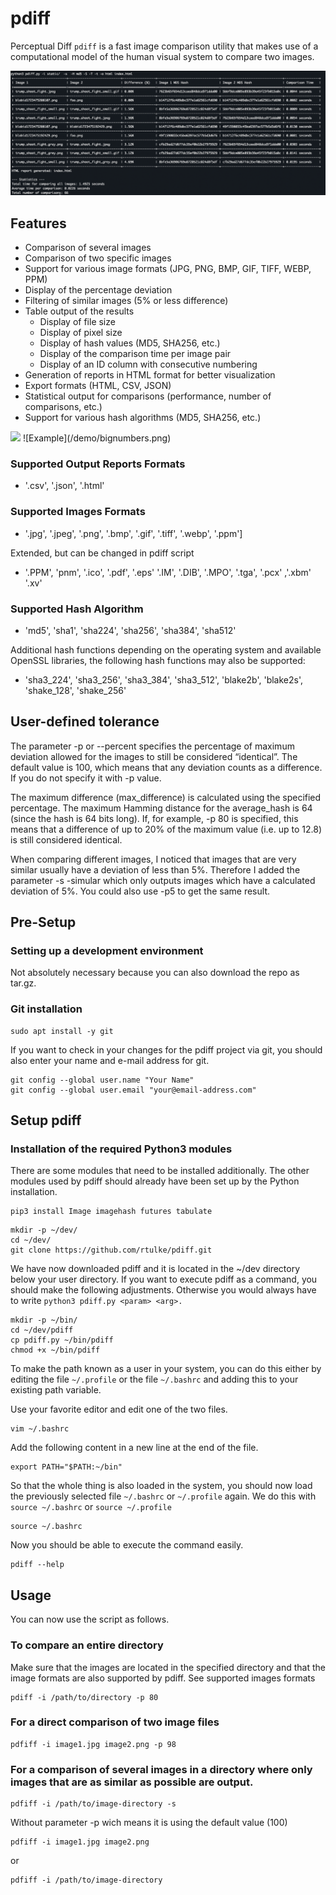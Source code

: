 # pdiff

Perceptual Diff `pdiff` is a fast image comparison utility that makes use of a computational model of the human visual system to compare two images.

![Example](/demo/pdiff_table.png)


## Features

 - Comparison of several images
 - Comparison of two specific images
 - Support for various image formats (JPG, PNG, BMP, GIF, TIFF, WEBP, PPM)
 - Display of the percentage deviation
 - Filtering of similar images (5% or less difference)
 - Table output of the results
    - Display of file size
    - Display of pixel size
    - Display of hash values (MD5, SHA256, etc.)
    - Display of the comparison time per image pair
    - Display of an ID column with consecutive numbering
- Generation of reports in HTML format for better visualization
- Export formats (HTML, CSV, JSON)
- Statistical output for comparisons (performance, number of comparisons, etc.)
- Support for various hash algorithms (MD5, SHA256, etc.)

<img src="https://github.com/rtulke/pdiff/demo/bignumbers.png" width="48">
![Example](/demo/bignumbers.png)


### Supported Output Reports Formats

- '.csv', '.json', '.html'

### Supported Images Formats

- '.jpg', '.jpeg', '.png', '.bmp', '.gif', '.tiff', '.webp', '.ppm']

Extended, but can be changed in pdiff script

- '.PPM', 'pnm', '.ico', '.pdf', '.eps' '.IM', '.DIB', '.MPO', '.tga', '.pcx' ,'.xbm' '.xv'

### Supported Hash Algorithm

- 'md5', 'sha1', 'sha224', 'sha256', 'sha384', 'sha512'

Additional hash functions depending on the operating system and available OpenSSL libraries, the following hash functions may also be supported:

- 'sha3_224', 'sha3_256', 'sha3_384', 'sha3_512', 'blake2b', 'blake2s', 'shake_128', 'shake_256'


## User-defined tolerance

The parameter -p or --percent specifies the percentage of maximum deviation allowed for the images to still be considered “identical”. The default value is 100, which means that any deviation counts as a difference. If you do not specify it with -p value.

The maximum difference (max_difference) is calculated using the specified percentage. The maximum Hamming distance for the average_hash is 64 (since the hash is 64 bits long). If, for example, -p 80 is specified, this means that a difference of up to 20% of the maximum value (i.e. up to 12.8) is still considered identical.

When comparing different images, I noticed that images that are very similar usually have a deviation of less than 5%. Therefore I added the parameter -s -simular which only outputs images which have a calculated deviation of 5%. You could also use -p5 to get the same result.

## Pre-Setup

### Setting up a development environment

Not absolutely necessary because you can also download the repo as tar.gz.

### Git installation

```
sudo apt install -y git
```

If you want to check in your changes for the pdiff project via git, you should also enter your name and e-mail address for git.

```
git config --global user.name "Your Name"
git config --global user.email "your@email-address.com"
```

## Setup pdiff

### Installation of the required Python3 modules

There are some modules that need to be installed additionally. The other modules used by pdiff should already have been set up by the Python installation.

```
pip3 install Image imagehash futures tabulate
```

```
mkdir -p ~/dev/
cd ~/dev/
git clone https://github.com/rtulke/pdiff.git
```

We have now downloaded pdiff and it is located in the ~/dev directory below your user directory. If you want to execute pdiff as a command, you should make the following adjustments. Otherwise you would always have to write `python3 pdiff.py <param> <arg>.`


```
mkdir -p ~/bin/
cd ~/dev/pdiff
cp pdiff.py ~/bin/pdiff
chmod +x ~/bin/pdiff
```

To make the path known as a user in your system, you can do this either by editing the file `~/.profile` or the file `~/.bashrc` and adding this to your existing path variable.

Use your favorite editor and edit one of the two files.

```
vim ~/.bashrc
```

Add the following content in a new line at the end of the file.

```
export PATH="$PATH:~/bin"
``` 
So that the whole thing is also loaded in the system, you should now load the previously selected file `~/.bashrc` or `~/.profile` again. We do this with `source ~/.bashrc` or `source ~/.profile`

```
source ~/.bashrc
```

Now you should be able to execute the command easily.

```
pdiff --help
``` 


## Usage

You can now use the script as follows.

### To compare an entire directory

Make sure that the images are located in the specified directory and that the image formats are also supported by pdiff. See supported images formats 

```
pdiff -i /path/to/directory -p 80
```

### For a direct comparison of two image files

```
pdfiff -i image1.jpg image2.png -p 98
```

### For a comparison of several images in a directory where only images that are as similar as possible are output.

```
pdfiff -i /path/to/image-directory -s
```

Without parameter -p wich means it is using the default value (100)

```
pdfiff -i image1.jpg image2.png 
```

or

```
pdfiff -i /path/to/image-directory 

```
